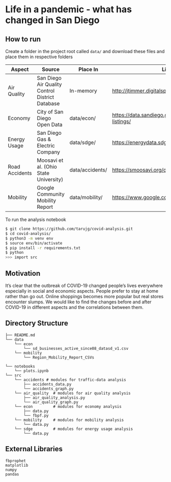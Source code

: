 # Life in a pandemic - what has changed in San Diego

## How to run

Create a folder in the project root called `data/` and download these files and place them in respective folders

| Aspect        | Source                                          | Place In     | Link                                                  |
|---------------|-------------------------------------------------|-----------------|-------------------------------------------------------|
| Air Quality   | San Diego Air Quality Control District Database | In-memory       | http://jtimmer.digitalspacemail17.net/data/           |
| Economy       | City of San Diego Open Data                     | data/econ/      | https://data.sandiego.gov/datasets/business-listings/ |
| Energy Usage  | San Diego Gas & Electric Company                | data/sdge/      | https://energydata.sdge.com/                          |
| Road Accidents | Moosavi et al. (Ohio State University)          | data/accidents/ | https://smoosavi.org/datasets/us_accidents            |
| Mobility      | Google Community Mobility Report                | data/mobility/  | https://www.google.com/covid19/mobility/              |


To run the analysis notebook
```bash
$ git clone https://github.com/tarujg/covid-analysis.git
$ cd covid-analysis/
$ python3 -m venv env
$ source env/bin/activate
$ pip install -r requirements.txt
$ python
>>> import src
```

## Motivation
It’s clear that the outbreak of COVID-19 changed people’s lives everywhere especially in social and economic aspects. People prefer to stay at home rather than go out. Online shoppings becomes more popular but real stores encounter slumps. We would like to find the changes before and after COVID-19 in different aspects and the correlations between them.

## Directory Structure
```raw
├── README.md
└── data
    └── econ
        └── sd_businesses_active_since08_datasd_v1.csv
    └── mobility
        └── Region_Mobility_Report_CSVs
    
└── notebooks
    └── plots.ipynb
└── src
    └── accidents # modules for traffic-data analysis
        ├── accidents_data.py
        └── accidents_graph.py
    └── air_quality  # modules for air quality analysis
        ├── air_quality_analysis.py
        └── air_quality_graph.py
    └── econ         # modules for economy analysis
        ├── data.py
        └── fbpf.py
    └── mobility     # modules for mobility analysis
        └── data.py
    └── sdge         # modules for energy usage analysis
        └── data.py

```
## External Libraries
```raw
fbprophet
matplotlib
numpy
pandas
```
